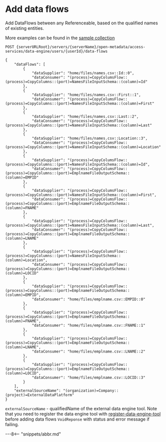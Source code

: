 <!-- SPDX-License-Identifier: CC-BY-4.0 -->
<!-- Copyright Contributors to the ODPi Egeria project. -->

# Add data flows

Add DataFlows between any Referenceable, based on the qualified names of existing entities.

More examples can be found in the
[sample collection](samples/collections/DataEngine-process_endpoints.postman_collection.json)

```
POST {serverURLRoot}/servers/{serverName}/open-metadata/access-services/data-engine/users/{userId}/data-flows

{
    "dataFlows": [
        {
            "dataSupplier": "home/files/names.csv::Id::0",
            "dataConsumer": "(process)=CopyColumsFlow::(process)=CopyColumns::(port)=NamesFileInputSchema::(column)=Id"
        },
        {
            "dataSupplier": "home/files/names.csv::First::1",
            "dataConsumer": "(process)=CopyColumsFlow::(process)=CopyColumns::(port)=NamesFileInputSchema::(column)=First"
        },
        {
            "dataSupplier": "home/files/names.csv::Last::2",
            "dataConsumer": "(process)=CopyColumsFlow::(process)=CopyColumns::(port)=NamesFileInputSchema::(column)=Last"
        },
        {
            "dataSupplier": "home/files/names.csv::Location::3",
            "dataConsumer": "(process)=CopyColumsFlow::(process)=CopyColumns::(port)=NamesFileInputSchema::(column)=Location"
        },
        {
            "dataSupplier": "(process)=CopyColumsFlow::(process)=CopyColumns::(port)=NamesFileInputSchema::(column)=Id",
            "dataConsumer": "(process)=CopyColumsFlow::(process)=CopyColumns::(port)=EmplnameFileOutputSchema::(column)=EMPID"
        },
        {
            "dataSupplier": "(process)=CopyColumsFlow::(process)=CopyColumns::(port)=NamesFileInputSchema::(column)=First",
            "dataConsumer": "(process)=CopyColumsFlow::(process)=CopyColumns::(port)=EmplnameFileOutputSchema::(column)=FNAME"
        },
        {
            "dataSupplier": "(process)=CopyColumsFlow::(process)=CopyColumns::(port)=NamesFileInputSchema::(column)=Last",
            "dataConsumer": "(process)=CopyColumsFlow::(process)=CopyColumns::(port)=EmplnameFileOutputSchema::(column)=LNAME"
        },
        {
            "dataSupplier": "(process)=CopyColumsFlow::(process)=CopyColumns::(port)=NamesFileInputSchema::(column)=Location",
            "dataConsumer": "(process)=CopyColumsFlow::(process)=CopyColumns::(port)=EmplnameFileOutputSchema::(column)=LOCID"
        },
        {
            "dataSupplier": "(process)=CopyColumsFlow::(process)=CopyColumns::(port)=EmplnameFileOutputSchema::(column)=EMPID",
            "dataConsumer": "home/files/emplname.csv::EMPID::0"
        },
        {
            "dataSupplier": "(process)=CopyColumsFlow::(process)=CopyColumns::(port)=EmplnameFileOutputSchema::(column)=FNAME",
            "dataConsumer": "home/files/emplname.csv::FNAME::1"
        },
        {
            "dataSupplier": "(process)=CopyColumsFlow::(process)=CopyColumns::(port)=EmplnameFileOutputSchema::(column)=LNAME",
            "dataConsumer": "home/files/emplname.csv::LNAME::2"
        },
        {
            "dataSupplier": "(process)=CopyColumsFlow::(process)=CopyColumns::(port)=EmplnameFileOutputSchema::(column)=LOCID",
            "dataConsumer": "home/files/emplname.csv::LOCID::3"
        }
    ],
    "externalSourceName": "(organization)=Company::(project)=ExternalDataPlatform"
}
```
`externalSourceName` - qualifiedName of the external data engine tool.
Note that you need to register the data engine tool with [register-data-engine-tool](register-data-engine-tool.md)
before adding data flows
`VoidReponse` with status and error message if failing.


---8<-- "snippets/abbr.md"








